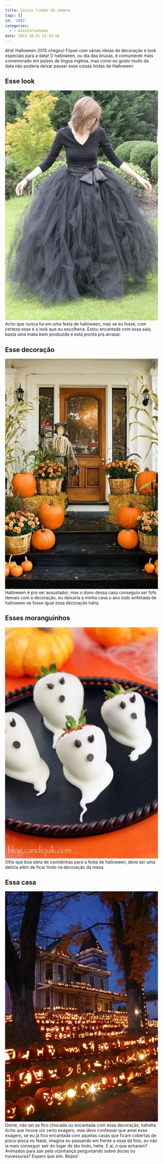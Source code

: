 ```yaml
---
title: Coisas lindas da semana
tags: []
id: '2983'
categories:
  - - Aleatoriedades
date: 2015-10-31 11:23:58
---
```


Aha! Halloween 2015 chegou! Fiquei com várias ideias de decoração e look especiais para a data! O halloween, ou dia das bruxas, é comumente mais comemorado em países de língua inglesa, mas como eu gosto muito da data não poderia deixar passar esse coisas lindas de Halloween

## Esse look

[![look preto - look halloween - saia tule ](/wp-content/uploads/2015/10/look-para-halloween-683x1024.jpg)](/wp-content/uploads/2015/10/look-para-halloween.jpg) Acho que nunca fui em uma festa de halloween, mas se eu fosse, com certeza esse é o look que eu escolheria. Estou encantada com essa saia, basta uma make bem produzida e está pronta pra arrasar.

## Esse decoração

[![decoração de halloween ](/wp-content/uploads/2015/10/decoração-para-halloween-683x1024.jpg)](/wp-content/uploads/2015/10/decoração-para-halloween.jpg) Halloween é pra ser assustador, mas o dono dessa casa conseguiu ser fofo demais com a decoração, eu deixaria a minha casa o ano todo enfeitada de halloween se fosse igual essa decoração haha.

## Esses moranguinhos

[![doces decorados - doces festa de halloween - morando decorado ](/wp-content/uploads/2015/10/doces-para-festa-de-halloween-680x1024.jpg)](/wp-content/uploads/2015/10/doces-para-festa-de-halloween.jpg) Olha que boa ideia de comidinhas para a festa de halloween, deve ser uma delícia além de ficar lindo na decoração da mesa.

## Essa casa

[![casa decorada para halloween](/wp-content/uploads/2015/10/casa-decorada-para-halloween-683x1024.jpg)](/wp-content/uploads/2015/10/casa-decorada-para-halloween.jpg) Gente, não sei se fico chocada ou encantada com essa decoração, hahaha. Acho que houve um certo exagero, mas devo confessar que amei esse exagero, se eu já fico encantada com aquelas casas que ficam cobertas de pisca-pisca no Natal, imagina eu passando em frente a essa da foto, eu não ia mais conseguir sair do lugar de tão lindo, hehe. E aí, o que acharam? Animados para sair pela vizinhança perguntando sobre doces ou travessuras? Espero que sim. Beijos!
